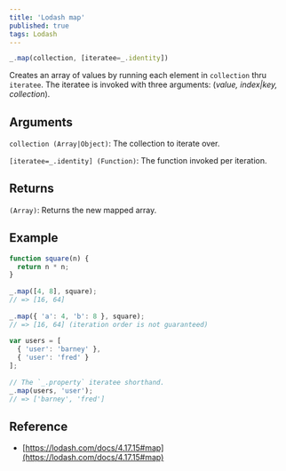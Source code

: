 ```yaml
---
title: 'Lodash map'
published: true
tags: Lodash
---
```


```TypeScript
_.map(collection, [iteratee=_.identity])
```

Creates an array of values by running each element in `collection` thru
`iteratee`. The iteratee is invoked with three arguments:
(*value, index|key, collection*).

## Arguments

`collection (Array|Object)`: The collection to iterate over.

`[iteratee=_.identity] (Function)`: The function invoked per iteration.

## Returns

`(Array)`: Returns the new mapped array.

## Example

```TypeScript
function square(n) {
  return n * n;
}
 
_.map([4, 8], square);
// => [16, 64]
 
_.map({ 'a': 4, 'b': 8 }, square);
// => [16, 64] (iteration order is not guaranteed)
 
var users = [
  { 'user': 'barney' },
  { 'user': 'fred' }
];
 
// The `_.property` iteratee shorthand.
_.map(users, 'user');
// => ['barney', 'fred']
```

## Reference

- [https://lodash.com/docs/4.17.15#map](https://lodash.com/docs/4.17.15#map)
